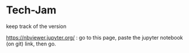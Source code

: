 # Tech-Jam
keep track of the version

https://nbviewer.jupyter.org/ : go to this page, paste the jupyter notebook (on git) link, then go.
